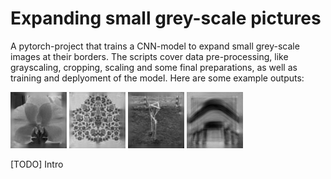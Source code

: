 # Expanding small grey-scale pictures 
A pytorch-project that trains a CNN-model to expand small grey-scale images at their borders. 
The scripts cover data pre-processing, like grayscaling, cropping, scaling and some final preparations, 
as well as training and deplyoment of the model.
Here are some example outputs:

![Flower](results/plots/batch1_pic50.png) ![Mural](results/plots/batch1_pic23.png) ![Garden](results/plots/batch1_pic38.png) ![balcony](results/plots/batch1_pic2.png)

[TODO] Intro
